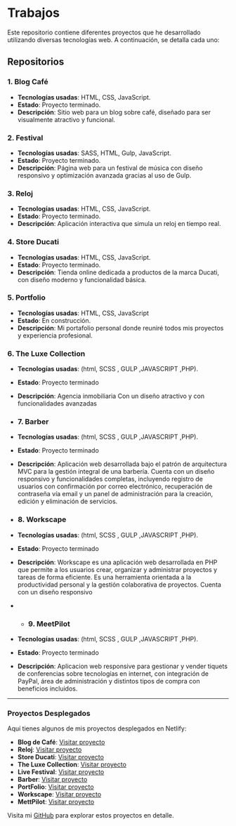 # Trabajos

Este repositorio contiene diferentes proyectos que he desarrollado utilizando diversas tecnologías web. A continuación, se detalla cada uno:

## Repositorios

### 1. Blog Café
- **Tecnologías usadas**: HTML, CSS, JavaScript.
- **Estado**: Proyecto terminado.
- **Descripción**: Sitio web para un blog sobre café, diseñado para ser visualmente atractivo y funcional.

### 2. Festival
- **Tecnologías usadas**: SASS, HTML, Gulp, JavaScript.
- **Estado**: Proyecto terminado.
- **Descripción**: Página web para un festival de música con diseño responsivo y optimización avanzada gracias al uso de Gulp.

### 3. Reloj
- **Tecnologías usadas**: HTML, CSS, JavaScript.
- **Estado**: Proyecto terminado.
- **Descripción**: Aplicación interactiva que simula un reloj en tiempo real.

### 4. Store Ducati
- **Tecnologías usadas**: HTML, CSS, JavaScript.
- **Estado**: Proyecto terminado.
- **Descripción**: Tienda online dedicada a productos de la marca Ducati, con diseño moderno y funcionalidad básica.

### 5. Portfolio
- **Tecnologías usadas**: HTML, CSS, JavaScript
- **Estado**: En construcción.
- **Descripción**: Mi portafolio personal donde reuniré todos mis proyectos y experiencia profesional.

### 6. The Luxe Collection
- **Tecnologías usadas**: (html, SCSS , GULP ,JAVASCRIPT ,PHP).
- **Estado**: Proyecto terminado
- **Descripción**: Agencia inmobiliaria Con un diseño atractivo y con funcionalidades avanzadas

- ### 7. Barber 
- **Tecnologías usadas**: (html, SCSS , GULP ,JAVASCRIPT ,PHP).
- **Estado**: Proyecto terminado
- **Descripción**: Aplicación web desarrollada bajo el patrón de arquitectura MVC para la gestión integral de una barbería. Cuenta con un diseño responsivo y funcionalidades completas, incluyendo registro de usuarios con confirmación por correo electrónico, recuperación de contraseña vía email y un panel de administración para la creación, edición y eliminación de servicios.

- ### 8. Workscape 
- **Tecnologías usadas**: (html, SCSS , GULP ,JAVASCRIPT ,PHP).
- **Estado**: Proyecto terminado
- **Descripción**: Workscape es una aplicación web desarrollada en PHP que permite a los usuarios crear, organizar y administrar proyectos y tareas de forma eficiente. Es una herramienta orientada a la productividad personal y la gestión colaborativa de proyectos. Cuenta con un diseño responsivo

- - ### 9. MeetPilot 
- **Tecnologías usadas**: (html, SCSS , GULP ,JAVASCRIPT ,PHP).
- **Estado**: Proyecto terminado
- **Descripción**: Aplicacion web  responsive para gestionar y vender tiquets de conferencias sobre tecnologías en internet, con integración de PayPal, área de administración y distintos tipos de compra con beneficios incluidos.


---
### Proyectos Desplegados

Aquí tienes algunos de mis proyectos desplegados en Netlify:

- **Blog de Café**: [Visitar proyecto](https://dainty-begonia-49c71f.netlify.app/)
- **Reloj**: [Visitar proyecto](https://67d1bf6d2253662414d7bea0--inquisitive-gelato-e9ba2f.netlify.app/)
- **Store Ducati**: [Visitar proyecto](https://67d1ca828dc32a0008324055--storeducati.netlify.app/)
- **The Luxe Collection**: [Visitar proyecto](http://proyectospedro.42web.io/The_Luxe_Collection/index.php)
- **Live Festival**: [Visitar proyecto](https://dazzling-biscochitos-43b6ba.netlify.app)
- **Barber**: [Visitar proyecto](https://proyectospedro.42web.io/AppSalon_php/public/)
- **PortFolio**: [Visitar proyecto](https://pedrocaaveiro.netlify.app/)
- **Workscape**: [Visitar proyecto](https://proyectospedro.42web.io/Workscape/public/)
- **MettPilot**: [Visitar proyecto](https://proyectospedro.42web.io/Workscape/public/)


Visita mi [GitHub](https://github.com/PedroCaaveiro/Trabajos) para explorar estos proyectos en detalle.
